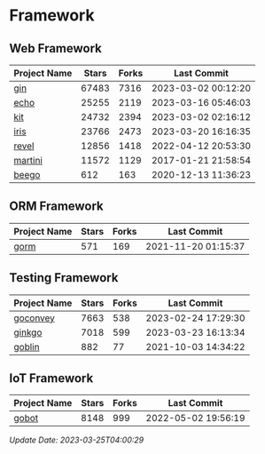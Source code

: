 # Framework

## Web Framework
| Project Name | Stars | Forks | Last Commit |
| ------------ | ----- | ----- | ----------- |
| [gin](https://github.com/gin-gonic/gin) | 67483 | 7316 | 2023-03-02 00:12:20 |
| [echo](https://github.com/labstack/echo) | 25255 | 2119 | 2023-03-16 05:46:03 |
| [kit](https://github.com/go-kit/kit) | 24732 | 2394 | 2023-03-02 02:16:12 |
| [iris](https://github.com/kataras/iris) | 23766 | 2473 | 2023-03-20 16:16:35 |
| [revel](https://github.com/revel/revel) | 12856 | 1418 | 2022-04-12 20:53:30 |
| [martini](https://github.com/go-martini/martini) | 11572 | 1129 | 2017-01-21 21:58:54 |
| [beego](https://github.com/astaxie/beego) | 612 | 163 | 2020-12-13 11:36:23 |

## ORM Framework
| Project Name | Stars | Forks | Last Commit |
| ------------ | ----- | ----- | ----------- |
| [gorm](https://github.com/jinzhu/gorm) | 571 | 169 | 2021-11-20 01:15:37 |

## Testing Framework
| Project Name | Stars | Forks | Last Commit |
| ------------ | ----- | ----- | ----------- |
| [goconvey](https://github.com/smartystreets/goconvey) | 7663 | 538 | 2023-02-24 17:29:30 |
| [ginkgo](https://github.com/onsi/ginkgo) | 7018 | 599 | 2023-03-23 16:13:34 |
| [goblin](https://github.com/franela/goblin) | 882 | 77 | 2021-10-03 14:34:22 |

## IoT Framework
| Project Name | Stars | Forks | Last Commit |
| ------------ | ----- | ----- | ----------- |
| [gobot](https://github.com/hybridgroup/gobot) | 8148 | 999 | 2022-05-02 19:56:19 |

*Update Date: 2023-03-25T04:00:29*
